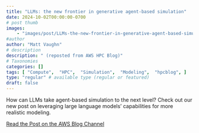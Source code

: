 ```yaml
---
title: "LLMs: the new frontier in generative agent-based simulation"
date: 2024-10-02T00:00:00-0700
# post thumb
images:
    - "images/post/LLMs-the-new-frontier-in-generative-agent-based-simulation-1120x630.png"
#author
author: "Matt Vaughn"
# description
description: " (reposted from AWS HPC Blog)"
# Taxonomies
categories: []
tags: [ "Compute",  "HPC",  "Simulation",  "Modeling",  "hpcblog", ]
type: "regular" # available type (regular or featured)
draft: false
---
```


How can LLMs take agent-based simulation to the next level? Check out our new post on leveraging large language models’ capabilities for more realistic modeling.

<a href="https://aws.amazon.com/blogs/hpc/llms-the-new-frontier-in-generative-agent-based-simulation/" class="btn btn-primary btn-lg active" role="button" aria-pressed="true" style="margin-top: 8px;">Read the Post on the AWS Blog Channel</a>